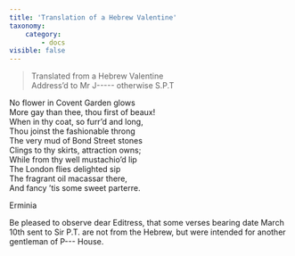 ```yaml
---
title: 'Translation of a Hebrew Valentine'
taxonomy:
    category:
        - docs
visible: false
---
```


> Translated from a Hebrew Valentine  
> Address’d to Mr J----- otherwise S.P.T  
  
No flower in Covent Garden glows  
More gay than thee, thou first of beaux!  
When in thy coat, so furr’d and long,  
Thou joinst the fashionable throng  
The very mud of Bond Street stones  
Clings to thy skirts, attraction owns;  
While from thy well mustachio’d lip  
The London flies delighted sip  
The fragrant oil macassar there,  
And fancy ’tis some sweet parterre.  
  
Erminia  
  
Be pleased to observe dear Editress, that some verses bearing date March 10th sent to Sir P.T. are not from the Hebrew, but were intended for another gentleman of P--- House.  